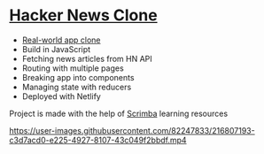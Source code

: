 # [Hacker News Clone](https://frontendella-hacker-news-clone.netlify.app)
  
* [Real-world app clone](https://news.ycombinator.com/)
* Build in JavaScript
* Fetching news articles from HN API
* Routing with multiple pages
* Breaking app into components
* Managing state with reducers
* Deployed with Netlify
        

Project is made with the help of [Scrimba](https://scrimba.com/allcourses) learning resources

https://user-images.githubusercontent.com/82247833/216807193-c3d7acd0-e225-4927-8107-43c049f2bbdf.mp4

  
